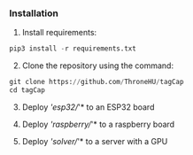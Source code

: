 ### Installation

1. Install requirements:
```python
pip3 install -r requirements.txt
```

2. Clone the repository using the command:
```python
git clone https://github.com/ThroneHU/tagCap
cd tagCap
```

3. Deploy *'esp32/*'* to an ESP32 board

4. Deploy *'raspberry/*'* to a raspberry board

5. Deploy *'solver/*'* to a server with a GPU
